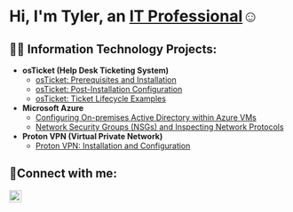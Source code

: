 <h1>Hi, I'm Tyler, an <a href="https://www.linkedin.com/in/tyler-zak">IT Professional</a>☺</h1>

<h2>👨‍💻 Information Technology Projects:</h2>

- <b>osTicket (Help Desk Ticketing System)</b>
  - [osTicket: Prerequisites and Installation](https://github.com/tylerzak/osticket-prereqs)
  - [osTicket: Post-Installation Configuration](https://github.com/tylerzak/post-install-config)
  - [osTicket: Ticket Lifecycle Examples](https://github.com/tylerzak/ticket-lifecycle)
- <b>Microsoft Azure</b>
  - [Configuring On-premises Active Directory within Azure VMs](https://github.com/tylerzak/configure-ad)
  - [Network Security Groups (NSGs) and Inspecting Network Protocols](https://github.com/tylerzak/azure-network-protocols)
- <b>Proton VPN (Virtual Private Network)</b>
  - [Proton VPN: Installation and Configuration](https://github.com/tylerzak/configure-vpn)

<h2>🤳Connect with me:</h2>

[<img align="left" alt="Tyler | LinkedIn" width="22px" src="https://cdn.jsdelivr.net/npm/simple-icons@v3/icons/linkedin.svg" />][linkedin]

[linkedin]: https://linkedin.com/in/tyler-zak
